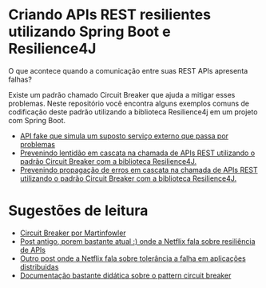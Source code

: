 # Criando APIs REST resilientes utilizando Spring Boot e Resilience4J

O que acontece quando a comunicação entre suas REST APIs apresenta falhas?

Existe um padrão chamado Circuit Breaker que ajuda a mitigar esses problemas. Neste repositório você encontra alguns exemplos comuns de codificação deste padrão utilizando a biblioteca Resilience4j em um projeto com Spring Boot.

* [API fake que simula um suposto serviço externo que passa por problemas](https://github.com/andrepreis/Resilience4J-Demo/tree/main/Projects_Demo/superapi)
* [Prevenindo lentidão em cascata na chamada de APIs REST utilizando o padrão Circuit Breaker com a biblioteca Resilience4J.](https://github.com/andrepreis/Resilience4J-Demo/tree/main/Projects_Demo/resilience4j-slow-calls)
* [Prevenindo propagação de erros em cascata na chamada de APIs REST utilizando o padrão Circuit Breaker com a biblioteca Resilience4J.](https://github.com/andrepreis/Resilience4J-Demo/tree/main/Projects_Demo/resilience4j-error-calls)

# Sugestões de leitura

* [Circuit Breaker por Martinfowler](https://martinfowler.com/bliki/CircuitBreaker.html)
* [Post antigo, porem bastante atual :) onde a Netflix fala sobre resiliência de APIs](https://netflixtechblog.com/making-the-netflix-api-more-resilient-a8ec62159c2d)
* [Outro post onde a Netflix fala sobre tolerância a falha em aplicações distribuidas](https://netflixtechblog.com/fault-tolerance-in-a-high-volume-distributed-system-91ab4faae74a)
* [Documentação bastante didática sobre o pattern circuit breaker](https://learn.microsoft.com/en-us/azure/architecture/patterns/circuit-breaker)
